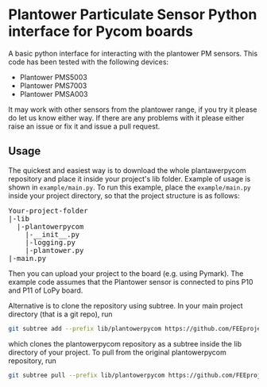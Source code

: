 # Plantower Particulate Sensor Python interface for Pycom boards
A basic python interface for interacting with the plantower PM sensors.  This code has been tested with the following devices:
 * Plantower PMS5003
 * Plantower PMS7003
 * Plantower PMSA003
 
 It may work with other sensors from the plantower range, if you try it please do let us know either way.  If there are any problems with it please either raise an issue or fix it and issue a pull request.
 
 ## Usage
The quickest and easiest way is to download the whole plantawerpycom repository and place it inside your project's lib folder. Example of usage is shown in `example/main.py`. To run this example, place the `example/main.py` inside your project directory, so that the project structure is as follows:
<pre>
Your-project-folder
|-lib
  |-plantowerpycom
    |-__init__.py
    |-logging.py
    |-plantower.py
|-main.py
</pre>
Then you can upload your project to the board (e.g. using Pymark). The example code assumes that the Plantower sensor is connected to pins P10 and P11 of LoPy board.

Alternative is to clone the repository using subtree. In your main project directory (that is a git repo), run 
```bash
git subtree add --prefix lib/plantowerpycom https://github.com/FEEprojects/plantowerpycom.git master --squash
```
which clones the plantowerpycom repository as a subtree inside the lib directory of your project.
To pull from the original plantowerpycom repository, run
```bash
git subtree pull --prefix lib/plantowerpycom https://github.com/FEEprojects/plantowerpycom.git master --squash
```